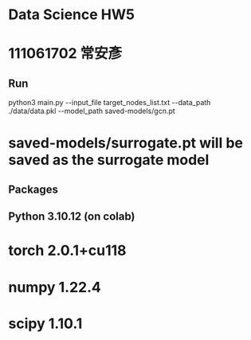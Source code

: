 # Data Science HW5
# 111061702 常安彥

## Run
python3 main.py --input_file target_nodes_list.txt --data_path ./data/data.pkl --model_path saved-models/gcn.pt
# saved-models/surrogate.pt will be saved as the surrogate model

## Packages
## Python 3.10.12 (on colab)
# torch 2.0.1+cu118
# numpy 1.22.4
# scipy 1.10.1